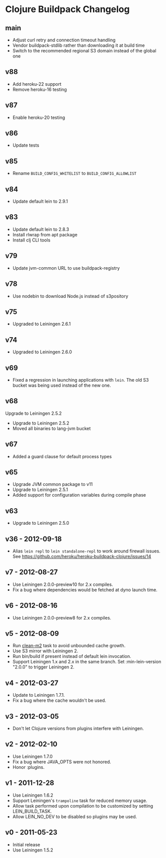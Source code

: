 # Clojure Buildpack Changelog

## main

* Adjust curl retry and connection timeout handling
* Vendor buildpack-stdlib rather than downloading it at build time
* Switch to the recommended regional S3 domain instead of the global one

## v88

* Add heroku-22 support
* Remove heroku-16 testing

## v87

* Enable heroku-20 testing

## v86

* Update tests

## v85

* Rename `BUILD_CONFIG_WHITELIST` to `BUILD_CONFIG_ALLOWLIST`

## v84

* Update default lein to 2.9.1

## v83

* Update default lein to 2.8.3
* Install rlwrap from apt package
* Install clj CLI tools

## v79

* Update jvm-common URL to use buildpack-registry

## v78

* Use nodebin to download Node.js instead of s3pository

## v75

* Upgraded to Leiningen 2.6.1

## v74

* Upgraded to Leiningen 2.6.0

## v69

* Fixed a regression in launching applications with `lein`. The old S3 bucket was
being used instead of the new one.

## v68

Upgrade to Leiningen 2.5.2

* Upgrade to Leiningen 2.5.2
* Moved all binaries to lang-jvm bucket

## v67

* Added a guard clause for default process types

## v65

* Upgrade JVM common package to v11
* Upgrade to Leiningen 2.5.1
* Added support for configuration variables during compile phase

## v63

* Upgrade to Leiningen 2.5.0

## v36 - 2012-09-18

* Alias `lein repl` to `lein standalone-repl` to work around firewall issues.
  See https://github.com/heroku/heroku-buildpack-clojure/issues/14

## v7 - 2012-08-27

* Use Leiningen 2.0.0-preview10 for 2.x compiles.
* Fix a bug where dependencies would be fetched at dyno launch time.

## v6 - 2012-08-16

* Use Leiningen 2.0.0-preview8 for 2.x compiles.

## v5 - 2012-08-09

* Run [clean-m2](https://github.com/technomancy/lein-clean-m2) task to avoid unbounded cache growth.
* Use S3 mirror with Leiningen 2.
* Run bin/build if present instead of default lein invocation.
* Support Leiningen 1.x and 2.x in the same branch.
  Set :min-lein-version "2.0.0" to trigger Leiningen 2.

## v4 - 2012-03-27

* Update to Leiningen 1.7.1.
* Fix a bug where the cache wouldn't be used.

## v3 - 2012-03-05

* Don't let Clojure versions from plugins interfere with Leiningen.

## v2 - 2012-02-10

* Use Leiningen 1.7.0
* Fix a bug where JAVA_OPTS were not honored.
* Honor :plugins.

## v1 - 2011-12-28

* Use Leiningen 1.6.2
* Support Leiningen's `trampoline` task for reduced memory usage.
* Allow task performed upon compilation to be customized by setting LEIN_BUILD_TASK.
* Allow LEIN_NO_DEV to be disabled so plugins may be used.

## v0 - 2011-05-23

* Initial release
* Use Leiningen 1.5.2
